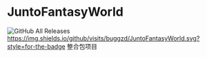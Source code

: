 # JuntoFantasyWorld
![GitHub All Releases](https://img.shields.io/github/downloads/buggzd/JuntoFantasyWorld/total?label=Total%20Downloads)
https://img.shields.io/github/visits/buggzd/JuntoFantasyWorld.svg?style=for-the-badge
整合包项目
